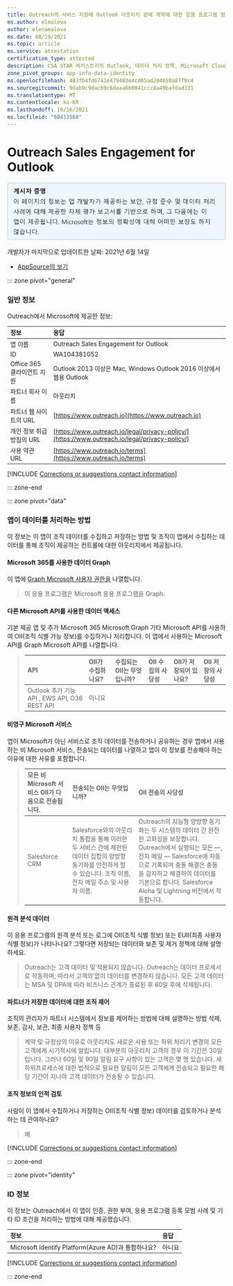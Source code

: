 ```yaml
---
title: Outreach의 서비스 지원에 Outlook 아웃리치 판매 계약에 대한 응용 프로그램 정보
ms.author: elmalova
author: elenamalova
ms.date: 08/19/2021
ms.topic: article
ms.service: attestation
certification_type: attested
description: CSA STAR 레지스트리의 Outlook, 데이터 처리 정책, Microsoft Cloud App Security 앱 카탈로그 정보 및 보안/규정 준수 정보에 대해 Outreach Sales Engagement에 사용할 수 있는 모든 보안 및 규정 준수 정보입니다.
zone_pivot_groups: app-info-data-identity
ms.openlocfilehash: 483fb4fd6741e479403e4cd05ad284b50a87f9c4
ms.sourcegitcommit: 9dab9c9dacb9c6daaa6b0041ccc8a49bafdad331
ms.translationtype: MT
ms.contentlocale: ko-KR
ms.lasthandoff: 10/16/2021
ms.locfileid: "60413560"
---
```

# <a name="outreach-sales-engagement-for-outlook"></a>Outreach Sales Engagement for Outlook

<p></p>
<img alt="Publisher Attestation: The information on this page is based on a self-assessment report provided by the app developer on the security, compliance, and data handling practices followed by this app. Microsoft makes no guarantees regarding the accuracy of the information." src="../media/attested.png" width="650" />
<p>개발자가 마지막으로 업데이트한 날짜: 2021년 6월 14일</p>

* <a href="https://appsource.microsoft.com/product/office/WA104381052" target="_blank">AppSource의 보기</a>

::: zone pivot="general"

### <a name="general-information"></a>일반 정보

Outreach에서 Microsoft에 제공한 정보:

| **정보** | **응답** |
|:----------------|:-------------|
| 앱 이름 | Outreach Sales Engagement for Outlook |
| ID | WA104381052 |
| Office 365 클라이언트 지원 | Outlook 2013 이상은 Mac, Windows Outlook 2016 이상에서 웹용 Outlook |
| 파트너 회사 이름 | 아웃리치 |
| 파트너 웹 사이트의 URL | [https://www.outreach.io](https://www.outreach.io) |
| 개인 정보 취급 방침의 URL | [https://www.outreach.io/legal/privacy-policy/](https://www.outreach.io/legal/privacy-policy/) |
| 사용 약관 URL | [https://www.outreach.io/terms](https://www.outreach.io/terms) |

 [!INCLUDE [Corrections or suggestions contact information](../includes/corrections-or-suggestions.md)]

::: zone-end

::: zone pivot="data"

### <a name="how-the-app-handles-data"></a>앱이 데이터를 처리하는 방법

이 정보는 이 앱이 조직 데이터를 수집하고 저장하는 방법 및 조직이 앱에서 수집하는 데이터를 통해 조직이 제공하는 컨트롤에 대한 아웃리치에서 제공됩니다.

#### <a name="data-access-using-microsoft-graph"></a>Microsoft 365를 사용한 데이터 Graph

이 앱에 [Graph Microsoft 사용자 권한을](https://docs.microsoft.com/graph/permissions-reference) 나열합니다.

>이 응용 프로그램은 Microsoft 응용 프로그램을 Graph.

#### <a name="data-access-using-other-microsoft-apis"></a>다른 Microsoft API를 사용한 데이터 액세스

기본 제공 앱 및 추가 Microsoft 365 Microsoft Graph 기타 Microsoft API를 사용하여 OII(조직 식별 가능 정보)를 수집하거나 처리합니다. 이 앱에서 사용하는 Microsoft API를 Graph Microsoft API를 나열합니다.

>| **API** |  **OII가 수집하나요?** |  **수집되는 OII는 무엇입니까?** | **OII 수집의 사당성** | **OII가 저장되어 있나요?** | **OII 저장의 사당성** |
>|:--------|:-----------------------|:----------------------------|:--------------------------------------|:-------------------|:-----------------------------------|
>| Outlook 추가 기능 API , EWS API, O36 REST API | 아니요 |  |  |  |  |

#### <a name="non-microsoft-services-used"></a>비영구 Microsoft 서비스

앱이 Microsoft가 아닌 서비스로 조직 데이터를 전송하거나 공유하는 경우 앱에서 사용하는 비 Microsoft 서비스, 전송되는 데이터를 나열하고 앱이 이 정보를 전송해야 하는 이유에 대한 사유를 포함합니다.

>| **모든 비 Microsoft 서비스 OII가 다음으로 전송됩니다.** |  **전송되는 OII는 무엇입니까?** | **OII 전송의 사당성** |
>|:-----------------------------------------------------|:------------------------------|:----------------------------------------|
>| Salesforce CRM | Salesforce와의 아웃리치 통합을 통해 이러한 두 서비스 간에 제한된 데이터 집합의 양방향 동기화를 안전하게 할 수 있습니다. 조직 이름, 전자 메일 주소 및 사용자 이름. | Outreach의 지능형 양방향 동기화는 두 시스템의 데이터 간 완전한 고화성을 보장합니다. Outreach에서 실행되는 모든 &#8212;, 전자 메일 &#8212; Salesforce에 자동으로 기록되며 충돌 해결은 충돌을 감지하고 해결하여 데이터를 기본으로 합니다. Salesforce Aloha 및 Lightning 버전에서 작동합니다. |



#### <a name="telemetry-data"></a>원격 분석 데이터

이 응용 프로그램의 원격 분석 또는 로그에 OII(조직 식별 정보) 또는 EUII(최종 사용자 식별 정보)가 나타나나요? 그렇다면 저장되는 데이터와 보존 및 제거 정책에 대해 설명하세요.

>Outreach는 고객 데이터 및&#8217;적용되지 않습니다. Outreach는 데이터 프로세서로 작동하며, 따라서 고객의&#8217;없이 데이터를 변경하지 않습니다. 모든 고객 데이터는 MSA 및 DPA에 따라 비즈니스 관계가 종료된 후 60일 후에 삭제됩니다.

#### <a name="organizational-controls-for-data-stored-by-partner"></a>파트너가 저장한 데이터에 대한 조직 제어

조직의 관리자가 파트너 시스템에서 정보를 제어하는 방법에 대해 설명하는 방법 삭제, 보존, 감사, 보관, 최종 사용자 정책 등

>계약 및 규정상의 이유로 아웃리치도 새로운 사용 또는 하위 처리기 변경의 모든 고객에게 시기적시에 알립니다. 대부분의 아웃리치 고객의 경우 이 기간은 30일입니다. 그러나 60일 및 90일 알림 요구 사항이 있는 고객은 몇 명 있습니다. 새 하위프로세스에 대한 법적으로 필요한 알림이 모든 고객에게 전송되고 필요한 해당 기간이 지나야 고객 데이터가 전송될 수 있습니다.

#### <a name="human-review-of-organizational-information"></a>조직 정보의 인적 검토

사람이 이 앱에서 수집하거나 저장하는 OII(조직 식별 정보) 데이터를 검토하거나 분석하는 데 관여하나요?

>예

[!INCLUDE [Corrections or suggestions contact information](../includes/corrections-or-suggestions.md)]

::: zone-end


::: zone pivot="identity"

### <a name="identity-information"></a>ID 정보

이 정보는 Outreach에서 이 앱이 인증, 권한 부여, 응용 프로그램 등록 모범 사례 및 기타 ID 조건을 처리하는 방법에 대해 제공했습니다.

| **정보** | **응답** |
|:----------------|:-------------|
| Microsoft Identify Platform(Azure AD)과 통합하나요?  | 아니요 |

[!INCLUDE [Corrections or suggestions contact information](../includes/corrections-or-suggestions.md)]

::: zone-end

